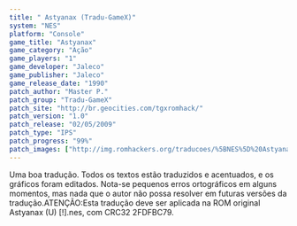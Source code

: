 ```yaml
---
title: " Astyanax (Tradu-GameX)"
system: "NES"
platform: "Console"
game_title: "Astyanax"
game_category: "Ação"
game_players: "1"
game_developer: "Jaleco"
game_publisher: "Jaleco"
game_release_date: "1990"
patch_author: "Master P."
patch_group: "Tradu-GameX"
patch_site: "http://br.geocities.com/tgxromhack/"
patch_version: "1.0"
patch_release: "02/05/2009"
patch_type: "IPS"
patch_progress: "99%"
patch_images: ["http://img.romhackers.org/traducoes/%5BNES%5D%20Astyanax%20-%20Tradu-GameX%20-%201.png","http://img.romhackers.org/traducoes/%5BNES%5D%20Astyanax%20-%20Tradu-GameX%20-%202.png","http://img.romhackers.org/traducoes/%5BNES%5D%20Astyanax%20-%20Tradu-GameX%20-%203.png"]
---
```

Uma boa tradução. Todos os textos estão traduzidos e acentuados, e os gráficos foram editados. Nota-se pequenos erros ortográficos em alguns momentos, mas nada que o autor não possa resolver em futuras versões da tradução.ATENÇÃO:Esta tradução deve ser aplicada na ROM original Astyanax (U) [!].nes, com CRC32 2FDFBC79.